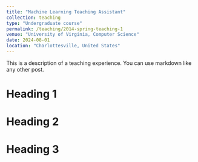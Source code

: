 ```yaml
---
title: "Machine Learning Teaching Assistant"
collection: teaching
type: "Undergraduate course"
permalink: /teaching/2014-spring-teaching-1
venue: "University of Virginia, Computer Science"
date: 2024-08-01
location: "Charlottesville, United States"
---
```


This is a description of a teaching experience. You can use markdown like any other post.

Heading 1
======

Heading 2
======

Heading 3
======